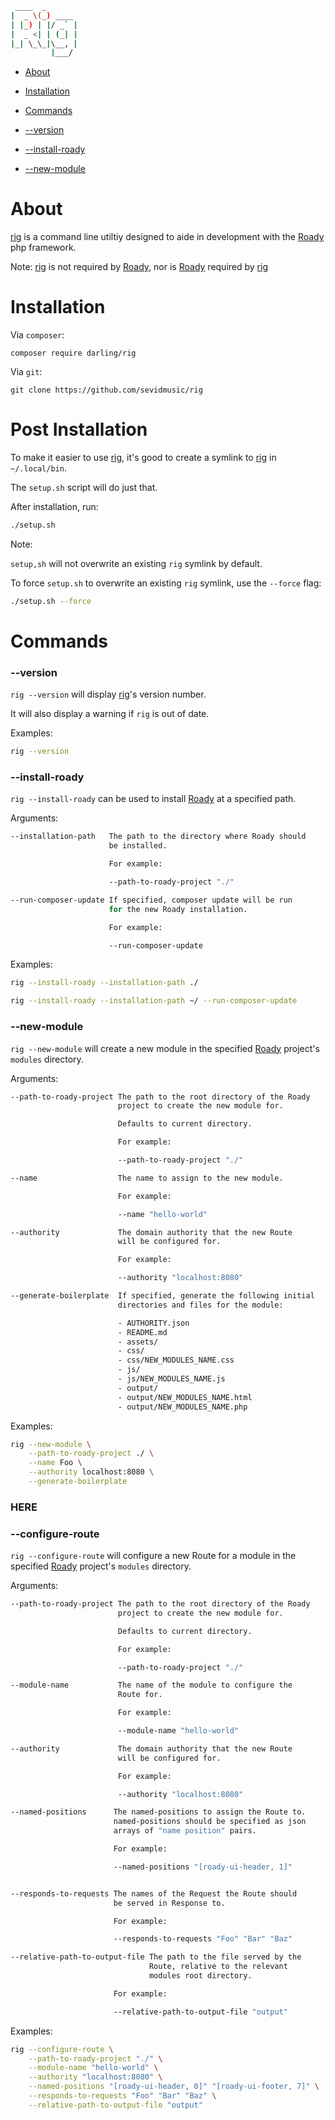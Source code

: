 ```sh
 ____  _
|  _ \(_) ____
| |_) | |/ _` |
|  _ <| | (_| |
|_| \_\_|\__, |
         |___/
```

- [About](#about)

- [Installation](#installation)

- [Commands](#commands)

- [--version](#--version)

- [--install-roady](#--install-roady)

- [--new-module](#--new-module)

# About

[rig](https://github.com/sevidmusic/rig) is a command line utiltiy
designed to aide in development with the
[Roady](https://github.com/sevidmusic/Roady) php framework.

Note: [rig](https://github.com/sevidmusic/rig) is not required by
[Roady](https://github.com/sevidmusic/Roady), nor is
[Roady](https://github.com/sevidmusic/Roady) required by
[rig](https://github.com/sevidmusic/rig)

# Installation

Via `composer`:

```
composer require darling/rig
```

Via `git`:

```
git clone https://github.com/sevidmusic/rig
```

# Post Installation

To make it easier to use [rig](https://github.com/sevidmusic/rig),
it's good to create a symlink to [rig](https://github.com/sevidmusic/rig)
in `~/.local/bin`.

The `setup.sh` script will do just that.

After installation, run:

```sh
./setup.sh
```

Note:

`setup,sh` will not overwrite an existing `rig` symlink
by default.

To force `setup.sh` to overwrite an existing `rig` symlink,
use the `--force` flag:

```sh
./setup.sh --force
```

# Commands

### --version

`rig --version` will display [rig](https://github.com/sevidmusic/rig)'s
version number.

It will also display a warning if `rig` is out of date.

Examples:

```sh
rig --version
```

### --install-roady

`rig --install-roady` can be used to install
[Roady](https://github.com/sevidmusic/roady)
at a specified path.

Arguments:

```sh
--installation-path   The path to the directory where Roady should
                      be installed.

                      For example:

                      --path-to-roady-project "./"

--run-composer-update If specified, composer update will be run
                      for the new Roady installation.

                      For example:

                      --run-composer-update
```

Examples:

```sh
rig --install-roady --installation-path ./

rig --install-roady --installation-path ~/ --run-composer-update
```

### --new-module

`rig --new-module` will create a new module in the
specified [Roady](https://github.com/sevidmusic/Roady) project's
`modules` directory.

Arguments:

```sh
--path-to-roady-project The path to the root directory of the Roady
                        project to create the new module for.

                        Defaults to current directory.

                        For example:

                        --path-to-roady-project "./"

--name                  The name to assign to the new module.

                        For example:

                        --name "hello-world"

--authority             The domain authority that the new Route
                        will be configured for.

                        For example:

                        --authority "localhost:8080"

--generate-boilerplate  If specified, generate the following initial
                        directories and files for the module:

                        - AUTHORITY.json
                        - README.md
                        - assets/
                        - css/
                        - css/NEW_MODULES_NAME.css
                        - js/
                        - js/NEW_MODULES_NAME.js
                        - output/
                        - output/NEW_MODULES_NAME.html
                        - output/NEW_MODULES_NAME.php
```

Examples:

```sh
rig --new-module \
    --path-to-roady-project ./ \
    --name Foo \
    --authority localhost:8080 \
    --generate-boilerplate

```

### HERE


### --configure-route

`rig --configure-route` will configure a new Route for a module in
the specified [Roady](https://github.com/sevidmusic/Roady) project's
`modules` directory.

Arguments:

```sh
--path-to-roady-project The path to the root directory of the Roady
                        project to create the new module for.

                        Defaults to current directory.

                        For example:

                        --path-to-roady-project "./"

--module-name           The name of the module to configure the
                        Route for.

                        For example:

                        --module-name "hello-world"

--authority             The domain authority that the new Route
                        will be configured for.

                        For example:

                        --authority "localhost:8080"

--named-positions      The named-positions to assign the Route to.
                       named-positions should be specified as json
                       arrays of "name position" pairs.

                       For example:

                       --named-positions "[roady-ui-header, 1]"


--responds-to-requests The names of the Request the Route should
                       be served in Response to.

                       For example:

                       --responds-to-requests "Foo" "Bar" "Baz"

--relative-path-to-output-file The path to the file served by the
                               Route, relative to the relevant
                               modules root directory.

                       For example:

                       --relative-path-to-output-file "output"

```

Examples:

```sh
rig --configure-route \
    --path-to-roady-project "./" \
    --module-name "hello-world" \
    --authority "localhost:8080" \
    --named-positions "[roady-ui-header, 0]" "[roady-ui-footer, 7]" \
    --responds-to-requests "Foo" "Bar" "Baz" \
    --relative-path-to-output-file "output"
```

